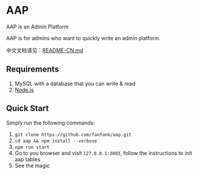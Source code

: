# AAP
AAP is an Admin Platform    

AAP is for admins who want to quickly write an admin platform.    

中文文档请见：<a href="https://github.com/fanfank/aap/edit/master/README-CN.md">README-CN.md</a>    

## Requirements
1. MySQL with a database that you can write & read    
2. <a href="https://nodejs.org/">Node.js</a>     

## Quick Start
Simply run the following commands:    
1. `git clone https://github.com/fanfank/aap.git`    
2. `cd aap && npm install --verbose`    
3. `npm run start`    
4. Go to you browser and visit `127.0.0.1:3093`, follow the instructions to init aap tables    
5. See the magic    
